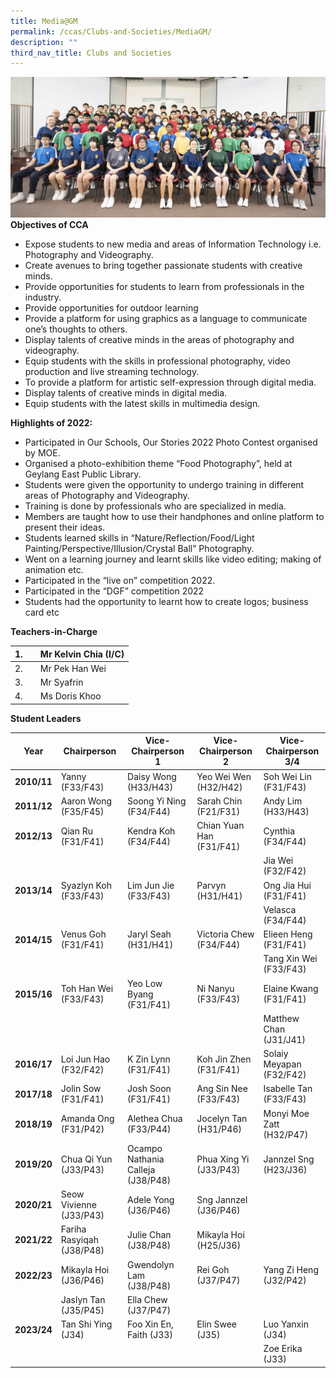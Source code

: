 ```yaml
---
title: Media@GM
permalink: /ccas/Clubs-and-Societies/MediaGM/
description: ""
third_nav_title: Clubs and Societies
---
```

![](/images/2023%20media@gme.jpg)
**Objectives of CCA**

*   Expose students to new media and areas of Information Technology i.e. Photography and Videography.
*   Create avenues to bring together passionate students with creative minds.
*   Provide opportunities for students to learn from professionals in the industry.
*   Provide opportunities for outdoor learning
*   Provide a platform for using graphics as a language to communicate one’s thoughts to others.
*   Display talents of creative minds in the areas of photography and videography.
*   Equip students with the skills in professional photography, video production and live streaming technology.
*   To provide a platform for artistic self-expression through digital media.
*   Display talents of creative minds in digital media.
*   Equip students with the latest skills in multimedia design.

**Highlights of 2022:**

*   Participated in Our Schools, Our Stories 2022 Photo Contest organised by MOE.
*   Organised a photo-exhibition theme “Food Photography”, held at Geylang East Public Library.
*   Students were given the opportunity to undergo training in different areas of Photography and Videography.
*   Training is done by professionals who are specialized in media.
*   Members are taught how to use their handphones and online platform to present their ideas.
*   Students learned skills in “Nature/Reflection/Food/Light Painting/Perspective/Illusion/Crystal Ball” Photography.
*   Went on a learning journey and learnt skills like video editing; making of animation etc.
*   Participated in the “live on” competition 2022.
*   Participated in the “DGF” competition 2022
*   Students had the opportunity to learnt how to create logos; business card etc



**Teachers-in-Charge**

| 1. |  | Mr Kelvin Chia (I/C) |
| -------- | -------- | -------- |
| 2.     |      | Mr Pek Han Wei     |
| 3.     |      | Mr Syafrin     |
| 4.     |      | Ms Doris Khoo     |

**Student Leaders**

| Year | Chairperson | Vice-Chairperson 1 | Vice-Chairperson 2 | Vice-Chairperson 3/4 |
| -------- | -------- | -------- | -------- | -------- |
| **2010/11**     | Yanny (F33/F43)    | Daisy Wong (H33/H43)    | Yeo Wei Wen (H32/H42)    | Soh Wei Lin (F31/F43)     |
| **2011/12**    | Aaron Wong (F35/F45)    | Soong Yi Ning (F34/F44)     | Sarah Chin (F21/F31)     | Andy Lim (H33/H43)    |
| **2012/13**     | Qian Ru (F31/F41)     | Kendra Koh (F34/F44)     | Chian Yuan Han (F31/F41)     | Cynthia (F34/F44)     |
|      |     |      |      | Jia Wei (F32/F42)     |
| **2013/14**    | Syazlyn Koh (F33/F43)     | Lim Jun Jie (F33/F43)     | Parvyn (H31/H41)     | Ong Jia Hui (F31/F41)     |
|      |     |      |      | Velasca (F34/F44)     |
| **2014/15**     | Venus Goh (F31/F41)     | Jaryl Seah (H31/H41)    | Victoria Chew (F34/F44)     | Elieen Heng (F31/F41)    |
|      |     |      |      | Tang Xin Wei (F33/F43)     |
| **2015/16**     | Toh Han Wei (F33/F43)     | Yeo Low Byang (F31/F41)     | Ni Nanyu (F33/F43)    | Elaine Kwang (F31/F41)    |
|      |      |      |    |  Matthew Chan (J31/J41) |
| **2016/17**    | Loi Jun Hao (F32/F42)     | K Zin Lynn (F31/F41)     | Koh Jin Zhen (F31/F41)     | Solaiy Meyapan (F32/F42)     |
| **2017/18**     | Jolin Sow (F31/F41)     | Josh Soon (F31/F41)     | Ang Sin Nee (F33/F43)     | Isabelle Tan (F33/F43)     |
| **2018/19**     | Amanda Ong (F31/P42)     | Alethea Chua (F33/P44)     | Jocelyn Tan (H31/P46)     | Monyi Moe Zatt (H32/P47)     |
| **2019/20**     | Chua Qi Yun (J33/P43)     | Ocampo Nathania Calleja (J38/P48)     | Phua Xing Yi (J33/P43)     | Jannzel Sng (H23/J36)     |
| **2020/21**     | Seow Vivienne (J33/P43)     | Adele Yong (J36/P46)     | Sng Jannzel (J36/P46)     |      |
| **2021/22**     | Fariha Rasyiqah (J38/P48)    | Julie Chan (J38/P48)    | Mikayla Hoi (H25/J36)     |     |
| **2022/23**   | Mikayla Hoi (J36/P46)    | Gwendolyn Lam (J38/P48)     | Rei Goh (J37/P47)    | Yang Zi Heng (J32/P42)    |
|      | Jaslyn Tan (J35/P45)     |  Ella Chew  (J37/P47)  |      |      |
| **2023/24**     | Tan Shi Ying (J34)     | Foo Xin En, Faith (J33)     | Elin Swee (J35)    | Luo Yanxin (J34)     |
|      |     |      |     | Zoe Erika (J33)     |